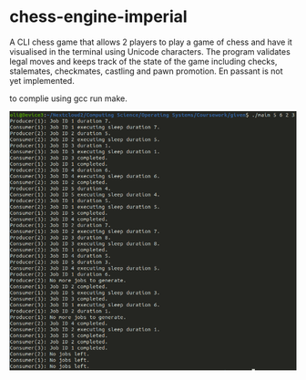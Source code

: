 # chess-engine-imperial
A CLI chess game that allows 2 players to play a game of chess and have it visualised in the terminal using Unicode characters. The program validates legal moves and keeps track of the state of the game including checks, stalemates, checkmates, castling and pawn promotion. En passant is not yet implemented.

to complie using gcc run make.

![terminal output](terminal_output.png)
